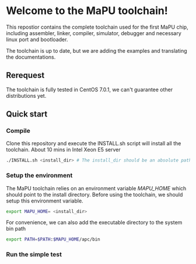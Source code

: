 # Welcome to the MaPU toolchain!
This repostior contains the complete toolchain used for the first MaPU chip, including assembler, linker, compiler, simulator, debugger and necessary linux port and bootloader.

The toolchain is up to date, but we are adding the examples and translating the documentations.
## Rerequest

The toolchain is fully tested in CentOS 7.0.1, we can't guarantee other distributions yet.

## Quick start

### Compile
Clone this repository and execute the INSTALL.sh script will install all the toolchain. About 10 mins in Intel Xeon E5 server
```bash
./INSTALL.sh <install_dir> # The install_dir should be an absolute path.
```
### Setup the environment 
The MaPU toolchain relies on an environment variable *MAPU_HOME* which should point to the install directory. Before using the toolchain, we should setup this environment variable.
```bash
export MAPU_HOME= <install_dir>
```
For convenience, we can also add the executable directory to the system bin path
```bash
export PATH=$PATH:$MAPU_HOME/apc/bin
```
### Run the simple test
